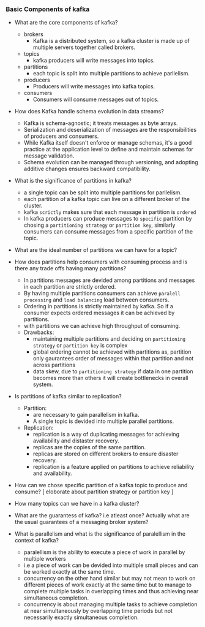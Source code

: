 ### Basic Components of kafka
- What are the core components of kafka?
    - brokers
        - Kafka is a distributed system, so a kafka cluster is made up of multiple servers together called brokers.
    - topics 
        - kafka producers will write messages into topics. 
    - partitions
        - each topic is split into multiple partitions to achieve parllelism.
    - producers
        - Producers will write messages into kafka topics.
    - consumers
        - Consumers will consume messages out of topics.

- How does Kafka handle schema evolution in data streams?
    - Kafka is schema-agnostic; it treats messages as byte arrays.
    - Serialization and deserialization of messages are the responsibilities of producers and consumers.
    - While Kafka itself doesn't enforce or manage schemas, it's a good practice at the application level to define and maintain schemas for message validation.
    - Schema evolution can be managed through versioning, and adopting additive changes ensures backward compatibility.

- What is the significance of partitions in kafka?
    - a single topic can be split into multiple partitions for parllelism.
    - each partition of a kafka topic can live on a different broker of the cluster.
    - kafka `scrictly` makes sure that each message in partition is `ordered`
    - In kafka producers can produce messages to `specific` partition by chosing a `partitioning strategy` or `partition key`, similarly consumers can consume messages from a specific partition of the topic.
    
- What are the ideal number of partitions we can have for a topic?

- How does partitions help consumers with consuming process and is there any trade offs having many partitions?
    - In partitions messages are devided among partitions and messages in each partition are strictly ordered. 
    - By having multiple partitions consumers can achieve `paralell processing` and `load balancing` load between consumers.
    - Ordering in partitions is strictly maintained by kafka. So if a consumer expects ordered messages it can be achieved by partitions.
    - with partitions we can achieve high throughput of consuming.
    - Drawbacks:
        - maintaining multiple partitions and deciding on `partitioning strategy` or `partition key` is complex
        - global ordering cannot be achieved with partitions as, partition only gaurantees order of messages within that partition and not across partitions
        - data skew, due to `partitioning strategy` if data in one partition becomes more than others it will create bottlenecks in overall system.

- Is partitions of kafka similar to replication?
    - Partition: 
        - are necessary to gain parallelism in kafka. 
        - A single topic is devided into multiple parallel partitions.
    - Replication:
        - replication is a way of duplicating messages for achieving availability and distaster recovery. 
        - replicas are the copies of the same partition. 
        - replicas are stored on different brokers to ensure disaster recovery.
        - replication is a feature applied on partitions to achieve reliability and availability.

- How can we chose specific partition of a kafka topic to produce and consume? [ eloborate about partition strategy or partition key ]

- How many topics can we have in a kafka cluster?

- What are the guarantess of kafka? i.e atleast once? Actually what are the usual guarantees of a messaging broker system?

- What is parallelism and what is the significance of paralellism in the context of kafka?
    - paralellism is the ability to execute a piece of work in parallel by multiple workers
    - i.e a piece of work can be devided into multiple small pieces and can be worked exactly at the same time. 
    - concurrency on the other hand similar but may not mean to work on different pieces of work exactly at the same time but to manage to complete multiple tasks in overlapping times and thus achieving near simultaneous completion. 
    - concurrency is about managing multiple tasks to achieve completion at near simultaneously by overlapping time periods but not necessarily exactly simultaneous completion.


